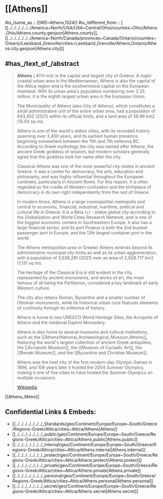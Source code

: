 ﻿---
aliases:
- Athenas
has_id_wikidata: Q1524
twinned_administrative_body:
- '[[_Standards/WikiData/WD~Istanbul,406]]'
- '[[_Standards/WikiData/WD~Ljubljana,437]]'
- '[[_Standards/WikiData/WD~Sofia,472]]'
- '[[_Standards/WikiData/WD~Lisbon,597]]'
- '[[_Standards/WikiData/WD~Moscow,649]]'
- '[[_Standards/WikiData/WD~Amsterdam,727]]'
- '[[_Standards/WikiData/WD~Beijing,956]]'
- '[[_Standards/WikiData/WD~Tbilisi,994]]'
- '[[_Standards/WikiData/WD~Prague,1085]]'
- '[[_Standards/WikiData/WD~Chicago,1297]]'
- '[[_Standards/WikiData/WD~Genoa,1449]]'
- "[[_Standards/WikiData/WD~Buenos_Aires,1486]]"
- "[[_Standards/WikiData/WD~Mexico_City,1489]]"
- '[[_Standards/WikiData/WD~Barcelona,1492]]'
- '[[_Standards/WikiData/WD~Havana,1563]]'
- '[[_Standards/WikiData/WD~Kyiv,1899]]'
- '[[_Standards/WikiData/WD~Yerevan,1953]]'
- '[[_Standards/WikiData/WD~Florence,2044]]'
- '[[_Standards/WikiData/WD~Naples,2634]]'
- '[[_Standards/WikiData/WD~Madrid,2807]]'
- '[[_Standards/WikiData/WD~Bogotá,2841]]'
- '[[_Standards/WikiData/WD~Santiago,2887]]'
- '[[_Standards/WikiData/WD~Rabat,3551]]'
- '[[_Standards/WikiData/WD~Belgrade,3711]]'
- '[[_Standards/WikiData/WD~Damascus,3766]]'
- '[[_Standards/WikiData/WD~Beirut,3820]]'
- '[[_Standards/WikiData/WD~Nicosia,3856]]'
- '[[_Standards/WikiData/WD~Bethlehem,5776]]'
- "[[_Standards/WikiData/WD~Xi'an,5826]]"
- '[[_Standards/WikiData/WD~Casablanca,7903]]'
- "[[_Standards/WikiData/WD~Reggio_Calabria,8471]]"
- "[[_Standards/WikiData/WD~Rio_de_Janeiro,8678]]"
- '[[_Standards/WikiData/WD~Seoul,8684]]'
- '[[_Standards/WikiData/WD~Amsterdam,9899]]'
- '[[_Standards/WikiData/WD~Sarajevo,11194]]'
- '[[_Standards/WikiData/WD~Bucharest,19660]]'
- '[[_Standards/WikiData/WD~Tirana,19689]]'
- '[[_Standards/WikiData/WD~Ashgabat,23438]]'
- '[[_Standards/WikiData/WD~Atlanta,23556]]'
- "[[_Standards/WikiData/WD~Washington,_D.C.,61]]"
- "[[_Standards/WikiData/WD~Los_Angeles,65]]"
- '[[_Standards/WikiData/WD~Boston,100]]'
- '[[_Standards/WikiData/WD~Cali,51103]]'
- '[[_Standards/WikiData/WD~Cluj-Napoca,100188]]'
- '[[_Standards/WikiData/WD~Syracuse,128069]]'
- '[[_Standards/WikiData/WD~Domodedovo,135410]]'
- '[[_Standards/WikiData/WD~Famagusta,193190]]'
- '[[_Standards/WikiData/WD~Athens,203263]]'
- '[[_Standards/WikiData/WD~Cusco,5582862]]'
- '[[_Standards/WikiData/WD~Warsaw,270]]'
- '[[_Standards/WikiData/WD~Montreal,340]]'
official_language: '[[_Standards/WikiData/WD~Greek,9129]]'
Köppen_climate_classification:
- "[[_Standards/WikiData/WD~Mediterranean_climate,13996]]"
- "[[_Standards/WikiData/WD~semi-arid_climate,124196]]"
capital_of:
- '[[_Standards/WikiData/WD~Greece,41]]'
- "[[_Standards/WikiData/WD~Attica_Region,758056]]"
- "[[_Standards/WikiData/WD~Athens_Municipality,1224979]]"
country: '[[_Standards/WikiData/WD~Greece,41]]'
continent: '[[_Standards/WikiData/WD~Europe,46]]'
area: 39
elevation_above_sea_level: 74
named_after: '[[_Standards/WikiData/WD~Athena,37122]]'
licence_plate_code:
- BN
- IX
- IZ
- BK
- BM
- IB
- OA
- IO
- ZH
- BP
- IP
- ZM
- IM
- TT
- IK
- XX
- XZ
- YZ
- XP
- HY
- XT
- IY
- YH
- IT
- ZK
- YA
- IA
- IE
- XE
- XH
- XY
- YB
- YE
- ZZ
local_dialing_code: 210
OmegaWiki_Defined_Meaning: 8382
population: 643452
WOEID: 946738
Commons_gallery: Athens
Commons_category: Athens
located_in_on_physical_feature:
- '[[_Standards/WikiData/WD~Attica,122443]]'
- "[[_Standards/WikiData/WD~Attica_Basin,16328430]]"
award_received: "[[_Standards/WikiData/WD~European_Capital_of_Culture,129372]]"
instance_of:
- '[[_Standards/WikiData/WD~city-state,133442]]'
- '[[_Standards/WikiData/WD~metropolis,200250]]'
- "[[_Standards/WikiData/WD~big_city,1549591]]"
- "[[_Standards/WikiData/WD~Free_city,5500203]]"
- "[[_Standards/WikiData/WD~largest_city,51929311]]"
located_in_time_zone: "[[_Standards/WikiData/WD~Eastern_European_Time,190252]]"
located_in_the_administrative_territorial_entity:
- '[[_Standards/WikiData/WD~Achaea,204772]]'
- "[[_Standards/WikiData/WD~Athens_Municipality,1224979]]"
shares_border_with:
- '[[_Standards/WikiData/WD~Zografou,218375]]'
- "[[_Standards/WikiData/WD~Nea_Filadelfeia,1021592]]"
patron_saint: "[[_Standards/WikiData/WD~Dionysius_the_Areopagite,310686]]"
described_by_source:
- "[[_Standards/WikiData/WD~Brockhaus_and_Efron_Encyclopedic_Dictionary,602358]]"
- "[[_Standards/WikiData/WD~Encyclopædia_Britannica_11th_edition,867541]]"
- "[[_Standards/WikiData/WD~Paulys_Realenzyklopädie_der_klassischen_Altertumswissenschaft,1138524]]"
- "[[_Standards/WikiData/WD~The_Nuttall_Encyclopædia,3181656]]"
- "[[_Standards/WikiData/WD~Bible_Encyclopedia_of_Archimandrite_Nicephorus,4086271]]"
- "[[_Standards/WikiData/WD~Sytin_Military_Encyclopedia,4114391]]"
- "[[_Standards/WikiData/WD~Jewish_Encyclopedia_of_Brockhaus_and_Efron,4173137]]"
- "[[_Standards/WikiData/WD~Church_Encyclopedia,9253865]]"
- "[[_Standards/WikiData/WD~The_New_Student's_Reference_Work,16082057]]"
- "[[_Standards/WikiData/WD~Small_Brockhaus_and_Efron_Encyclopedic_Dictionary,19180675]]"
- "[[_Standards/WikiData/WD~Orthodox_Theological_Encyclopedia,19211082]]"
- "[[_Standards/WikiData/WD~Meyers_Konversations-Lexikon,_4th_edition_(1885–1890),19219752]]"
- "[[_Standards/WikiData/WD~Great_Soviet_Encyclopedia_(1926–1947),20078554]]"
- "[[_Standards/WikiData/WD~Encyclopædia_Britannica_Ninth_Edition,20096917]]"
- "[[_Standards/WikiData/WD~Armenian_Soviet_Encyclopedia,_vol._1,123560817]]"
- "[[_Standards/WikiData/WD~Meyer’s_Universum,_Erster_Band,126374795]]"
follows: "[[_Standards/WikiData/WD~Classical_Athens,844930]]"
history_of_topic: "[[_Standards/WikiData/WD~history_of_Athens,1064853]]"
owner_of: "[[_Standards/WikiData/WD~Panathinaikos_F.C._New_Stadium,1113002]]"
member_of: "[[_Standards/WikiData/WD~League_of_Historical_Cities,9383972]]"
head_of_government: "[[_Standards/WikiData/WD~Kostas_Bakoyannis,14928588]]"
different_from: '[[_Standards/WikiData/WD~Ateny,16263339]]'
category_for_honorary_citizens_of_entity: '[[_Standards/WikiData/WD~Q32030186,32030186]]'
topic_s_main_Wikimedia_portal: '[[_Standards/WikiData/WD~Portal_Athens,42351397]]'
Wikimedia_outline: "[[_Standards/WikiData/WD~outline_of_Athens,48741259]]"
economy_of_topic: "[[_Standards/WikiData/WD~economy_of_Athens,106020357]]"
permanent_duplicated_item: '[[_Standards/WikiData/WD~Q122639404,122639404]]'
coordinate_location: "Point(23.728055555 37.984166666)"
pronunciation_audio:
- "http://commons.wikimedia.org/wiki/Special:FilePath/De-Athen.ogg"
- "http://commons.wikimedia.org/wiki/Special:FilePath/Sv-aten.ogg"
- "http://commons.wikimedia.org/wiki/Special:FilePath/LL-Q7913%20%28ron%29-KlaudiuMihaila-Atena.wav"
BHCL_UUID: a6e0d0d6-5807-4aad-925a-73f520dd9a4e
demonym:
- Ἀθηναῖος
- ateniesi
- атиня̀ни
- Athenian
- Atenano
- Athénien
- Athénienne
- atenian
IPA_transcription: aˈθina
inception: "-7000-01-01T00:00:00Z"
spoken_text_audio: "http://commons.wikimedia.org/wiki/Special:FilePath/Ath%C3%A9ny-20-%C4%8Dervna-2007.ogg"
nighttime_view: "http://commons.wikimedia.org/wiki/Special:FilePath/Athens%20-%20Kifissias%20Avenue%20-%2020080729a.jpg"
page_banner: "http://commons.wikimedia.org/wiki/Special:FilePath/Athens%20Greece%20banner%20Acropolis.jpg"
montage_image: "http://commons.wikimedia.org/wiki/Special:FilePath/Athens%20Montage%20L.png"
image: "http://commons.wikimedia.org/wiki/Special:FilePath/Athens%20Montage%20L.png"
coat_of_arms_image: "http://commons.wikimedia.org/wiki/Special:FilePath/Coat%20of%20Arms%20of%20Municipality%20of%20Athens.svg"
U_S_National_Archives_Identifier: 10044351
postal_code:
- "104 xx-106 xx"
- "111 xx-118 xx"
- "121 xx-124 xx"
ELSTAT_geographical_code: 4501000001
Provenio_UUID: 9ba4bbd3-f3a7-41cd-ab6d-2e28a59b8fb7
GitHub_topic: athens
subreddit: athina
Krugosvet_article: Earth_sciences/geografiya/AFINI.html
native_label: Αθήνα
official_name: Αθήνα
official_website: "https://www.cityofathens.gr"
---

# [[Athens]] 

#is_/same_as :: [[WD~Athens,1524]] 
#is_/different_from :: [ [[../../../../../../America~North/USA/USA~Central/Ohio/counties~Ohio/Athens,Ohio/Athens.county.geojson|Athens.county]], [[../../../../../../America~North/Canada/provinces~Canada/Ontario/counties~Ontario/Leedsand_Grenville/cities~Leedsand_Grenville/Athens,Ontario/Athens.city.geojson|Athens.city]]] 

## #has_/text_of_/abstract  

> **Athens** ( ATH-inz) is the capital and largest city of Greece. 
> A major coastal urban area in the Mediterranean, Athens is also the capital of the Attica region 
> and is the southernmost capital on the European mainland. 
> With its urban area's population numbering over 3.25 million, 
> it is the eighth largest urban area in the European Union. 
> 
> The Municipality of Athens (also City of Athens), 
> which constitutes a small administrative unit of the entire urban area, 
> had a population of 643,452 (2021) within its official limits, and a land area of 38.96 km2 (15.04 sq mi).
>
> Athens is one of the world's oldest cities, with its recorded history spanning over 3,400 years, 
> and its earliest human presence beginning somewhere between the 11th and 7th millennia BC. 
> According to Greek mythology the city was named after Athena, the ancient Greek goddess of wisdom, 
> but modern scholars generally agree that the goddess took her name after the city. 
> 
> Classical Athens was one of the most powerful city-states in ancient Greece. 
> It was a centre for democracy, the arts, education and philosophy, 
> and was highly influential throughout the European continent, particularly in Ancient Rome. 
> For this reason, it is often regarded as the cradle of Western civilization 
> and the birthplace of democracy in its own right independently from the rest of Greece.
>
> In modern times, Athens is a large cosmopolitan metropolis 
> and central to economic, financial, industrial, maritime, political and cultural life in Greece. 
> It is a Beta (+) - status global city according to the Globalization and World Cities Research Network, 
> and is one of the biggest economic centers in Southeastern Europe. 
> It also has a large financial sector, and its port Piraeus is both the 2nd busiest passenger port in Europe, 
> and the 13th largest container port in the world. 
> 
> The Athens metropolitan area or Greater Athens extends beyond its administrative municipal city limits 
> as well as its urban agglomeration, with a population of 3,638,281 (2021) 
> over an area of 2,928.717 km2 (1,131 sq mi).
>
> The heritage of the Classical Era is still evident in the city, represented by ancient monuments,
>  and works of art, the most famous of all being the Parthenon, 
>  considered a key landmark of early Western culture. 
>  
>  The city also retains Roman, Byzantine and a smaller number of Ottoman monuments, 
>  while its historical urban core features elements of continuity through its millennia of history. 
>  
>  Athens is home to two UNESCO World Heritage Sites, the Acropolis of Athens 
>  and the medieval Daphni Monastery. 
>  
>  Athens is also home to several museums and cultural institutions, 
>  such as the [[Athens/National_Archaeological_Museum,Athens]], 
>  featuring the world's largest collection of ancient Greek antiquities, 
>  the [[Acropolis Museum]], the [[Museum of Cycladic Art]], the [[Benaki Museum]], 
>  and the [[Byzantine and Christian Museum]]. 
>  
>  Athens was the host city of the first modern-day Olympic Games in 1896, 
>  and 108 years later it hosted the 2004 Summer Olympics, 
>  making it one of five cities to have hosted the Summer Olympics on multiple occasions.
>
> [Wikipedia](https://en.wikipedia.org/wiki/Athens) 


[[Athens_Metro]]

## Confidential Links & Embeds: 
- [[../../../../../../../_Standards/geo/Continent/Europe/Europe~South/Greece/Regions-Greek/Attica/cities~Attica/Athens|Athens]] 
- [[../../../../../../../_public/geo/Continent/Europe/Europe~South/Greece/Regions-Greek/Attica/cities~Attica/Athens.public|Athens.public]] 
- [[../../../../../../../_internal/geo/Continent/Europe/Europe~South/Greece/Regions-Greek/Attica/cities~Attica/Athens.internal|Athens.internal]] 
- [[../../../../../../../_protect/geo/Continent/Europe/Europe~South/Greece/Regions-Greek/Attica/cities~Attica/Athens.protect|Athens.protect]] 
- [[../../../../../../../_private/geo/Continent/Europe/Europe~South/Greece/Regions-Greek/Attica/cities~Attica/Athens.private|Athens.private]] 
- [[../../../../../../../_personal/geo/Continent/Europe/Europe~South/Greece/Regions-Greek/Attica/cities~Attica/Athens.personal|Athens.personal]] 
- [[../../../../../../../_secret/geo/Continent/Europe/Europe~South/Greece/Regions-Greek/Attica/cities~Attica/Athens.secret|Athens.secret]] 



